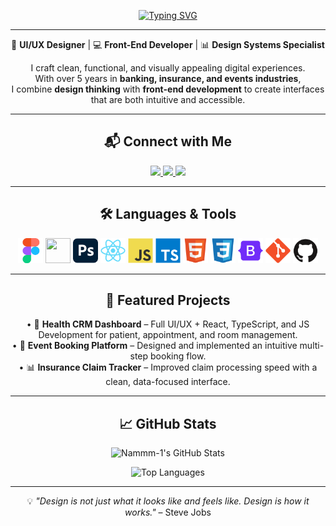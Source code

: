 <!-- Typing Animation -->
<p align="center">
  <a href="https://git.io/typing-svg">
    <img src="https://readme-typing-svg.herokuapp.com?font=Fira+Code&size=28&pause=1000&color=00C4FF&center=true&vCenter=true&width=900&lines=Hi+there!+I'm+Nammm-1;UI%2FUX+Designer;Front-End+Developer;Design+Systems+Specialist" alt="Typing SVG" />
  </a>
</p>

---

<p align="center">
  🎨 <b>UI/UX Designer</b> | 💻 <b>Front-End Developer</b> | 📊 <b>Design Systems Specialist</b>
</p>

<p align="center">
  I craft clean, functional, and visually appealing digital experiences.<br>
  With over 5 years in <b>banking, insurance, and events industries</b>,<br>
  I combine <b>design thinking</b> with <b>front-end development</b> to create interfaces that are both intuitive and accessible.
</p>

---

<h2 align="center">📬 Connect with Me</h2>
<p align="center">
  <a href="mailto:judeosafo.design@gmail.com">
    <img src="https://img.shields.io/badge/-judeosafo.design@gmail.com-c14438?style=flat&logo=Gmail&logoColor=white"/>
  </a>
  <a href="https://www.linkedin.com/in/judeosafo/">
    <img src="https://img.shields.io/badge/-Nammm-1-blue?style=flat&logo=Linkedin&logoColor=white"/>
  </a>
  <a href="https://judeosafo.mypixieset.com/">
    <img src="https://img.shields.io/badge/-Portfolio-000000?style=flat&logo=About.me&logoColor=white"/>
  </a>
</p>

---

<h2 align="center">🛠 Languages & Tools</h2>
<p align="center">
  <img src="https://raw.githubusercontent.com/devicons/devicon/master/icons/figma/figma-original.svg" width="40" height="40"/>
  <img src="https://raw.githubusercontent.com/devicons/devicon/master/icons/adobexd/adobexd-plain.svg" width="40" height="40"/>
  <img src="https://raw.githubusercontent.com/devicons/devicon/master/icons/photoshop/photoshop-plain.svg" width="40" height="40"/>
  <img src="https://raw.githubusercontent.com/devicons/devicon/master/icons/react/react-original.svg" width="40" height="40"/>
  <img src="https://raw.githubusercontent.com/devicons/devicon/master/icons/javascript/javascript-original.svg" width="40" height="40"/>
  <img src="https://raw.githubusercontent.com/devicons/devicon/master/icons/typescript/typescript-original.svg" width="40" height="40"/>
  <img src="https://raw.githubusercontent.com/devicons/devicon/master/icons/html5/html5-original.svg" width="40" height="40"/>
  <img src="https://raw.githubusercontent.com/devicons/devicon/master/icons/css3/css3-original.svg" width="40" height="40"/>
  <img src="https://raw.githubusercontent.com/devicons/devicon/master/icons/bootstrap/bootstrap-plain.svg" width="40" height="40"/>
  <img src="https://raw.githubusercontent.com/devicons/devicon/master/icons/git/git-original.svg" width="40" height="40"/>
  <img src="https://raw.githubusercontent.com/devicons/devicon/master/icons/github/github-original.svg" width="40" height="40"/>
</p>

---

<h2 align="center">📌 Featured Projects</h2>
<p align="center">
  • 🏥 <b>Health CRM Dashboard</b> – Full UI/UX + React, TypeScript, and JS Development for patient, appointment, and room management.<br>
  • 🎯 <b>Event Booking Platform</b> – Designed and implemented an intuitive multi-step booking flow.<br>
  • 📊 <b>Insurance Claim Tracker</b> – Improved claim processing speed with a clean, data-focused interface.
</p>

---

<h2 align="center">📈 GitHub Stats</h2>
<p align="center">
  <img src="https://github-readme-stats.vercel.app/api?username=Nammm-1&show_icons=true&theme=vue&title_color=00C4FF&icon_color=00C4FF&text_color=ffffff&bg_color=0d1117&count_private=true" alt="Nammm-1's GitHub Stats" />
</p>
<p align="center">
  <img src="https://github-readme-stats.vercel.app/api/top-langs/?username=Nammm-1&layout=compact&theme=vue&title_color=00C4FF&text_color=ffffff&bg_color=0d1117" alt="Top Languages" />
</p>

---

<p align="center">
  💡 <i>"Design is not just what it looks like and feels like. Design is how it works."</i> – Steve Jobs
</p>

